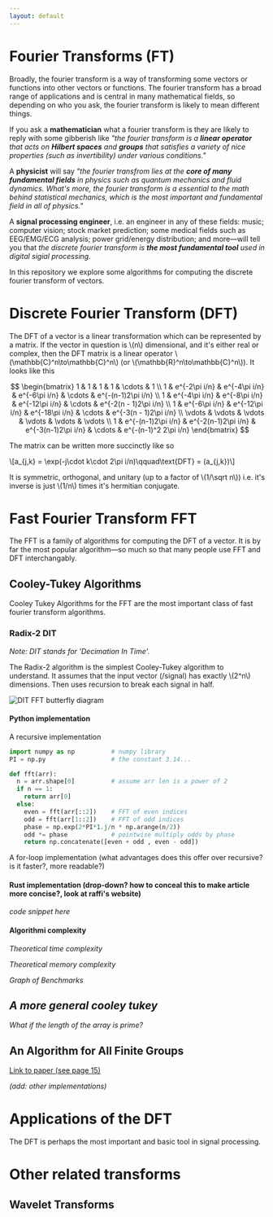 ```yaml
---
layout: default
---
```


# Fourier Transforms (FT)
Broadly, the fourier transform is a way of transforming some vectors or functions into other vectors or functions. The fourier transform has a broad range of applications and is central in many mathematical fields, so depending on who you ask, the fourier transform is likely to mean different things.

If you ask a **mathematician** what a fourier transform is they are likely to reply with some gibberish like *"the fourier transform is a **linear operator** that acts on **Hilbert spaces** and **groups** that satisfies a variety of nice properties (such as invertibility) under various conditions."* 

A **physicist** will say *"the fourier transfrom lies at the **core of many fundamental fields** in physics such as quantum mechanics and fluid dynamics. What's more, the fourier transform is a essential to the math behind statistical mechanics, which is the most important and fundamental field in all of physics."* 

A **signal processing engineer**, i.e. an engineer in any of these fields: music; computer vision; stock market prediction; some medical fields such as EEG/EMG/ECG analysis; power grid/energy distribution; and more—will tell you that *the discrete fourier transform is **the most fundamental tool** used in digital sigial processing.*

In this repository we explore some algorithms for computing the discrete fourier transform of vectors. 

# Discrete Fourier Transform (DFT)
The DFT of a vector is a linear transformation which can be represented by a matrix. If the vector in question is \\(n\\) dimensional, and it's either real or complex, then the DFT matrix is a linear operator \\(\mathbb{C}^n\to\mathbb{C}^n\\) (or \\(\mathbb{R}^n\to\mathbb{C}^n\\)). It looks like this

$$
\begin{bmatrix}
  1 & 1            & 1            & 1            & \cdots & 1 \\ 
  1 & e^{-2\pi i/n} & e^{-4\pi i/n} & e^{-6\pi i/n} & \cdots & e^{-(n-1)2\pi i/n} \\ 
  1 & e^{-4\pi i/n} & e^{-8\pi i/n} & e^{-12\pi i/n} & \cdots & e^{-2(n - 1)2\pi i/n} \\ 
  1 & e^{-6\pi i/n} & e^{-12\pi i/n} & e^{-18\pi i/n} & \cdots & e^{-3(n - 1)2\pi i/n} \\
  \vdots & \vdots & \vdots & \vdots & \vdots & \vdots \\
  1 & e^{-(n-1)2\pi i/n} & e^{-2(n-1)2\pi i/n} & e^{-3(n-1)2\pi i/n} & \cdots & e^{-(n-1)^2 2\pi i/n}
\end{bmatrix}
$$

The matrix can be written more succinctly like so 

\\[a_{j,k} = \exp(-j\cdot k\cdot 2\pi i/n)\qquad\text{DFT} = (a_{j,k})\\]

It is symmetric, orthogonal, and unitary (up to a factor of \\(1/\sqrt n\\)) i.e. it's inverse is just \\(1/n\\) times it's hermitian conjugate.

# Fast Fourier Transform FFT
The FFT is a family of algorithms for computing the DFT of a vector. It is by far the most popular algorithm—so much so that many people use FFT and DFT interchangably.

## Cooley-Tukey Algorithms
Cooley Tukey Algorithms for the FFT are the most important class of fast fourier transform algorithms. 

### Radix-2 DIT 
*Note: DIT stands for 'Decimation In Time'.*

The Radix-2 algorithm is the simplest Cooley-Tukey algorithm to understand. It assumes that the input vector (/signal) has exactly \\(2^n\\) dimensions. Then uses recursion to break each signal in half. 

![DIT FFT butterfly diagram](../assets/img/DIT-FFT-butterfly.png)

#### Python implementation 

A recursive implementation

```python
import numpy as np          # numpy library
PI = np.py                  # the constant 3.14...

def fft(arr):
  n = arr.shape[0]          # assume arr len is a power of 2
  if n == 1:
    return arr[0]
  else:
    even = fft(arr[::2])    # FFT of even indices
    odd = fft(arr[1::2])    # FFT of odd indices
    phase = np.exp(2*PI*1.j/n * np.arange(n/2))
    odd *= phase            # pointwise multiply odds by phase 
    return np.concatenate([even + odd , even - odd])
```

A for-loop implementation
(what advantages does this offer over recursive? is it faster?, more readable?)

#### Rust implementation (drop-down? how to conceal this to make article more concise?, look at raffi's website)
*code snippet here*

#### Algorithmi complexity

*Theoretical time complexity*

*Theoretical memory complexity*

*Graph of Benchmarks*

## *A more general cooley tukey*

*What if the length of the array is prime?*


## An Algorithm for All Finite Groups
[Link to paper (see page 15)](https://math.uchicago.edu/~may/REU2018/REUPapers/Dandavati.pdf)

*(add: other implementations)*

# Applications of the DFT
The DFT is perhaps the most important and basic tool in signal processing. 


# Other related transforms

## Wavelet Transforms



